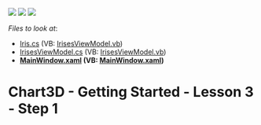 <!-- default badges list -->
![](https://img.shields.io/endpoint?url=https://codecentral.devexpress.com/api/v1/VersionRange/128568296/21.1.5%2B)
[![](https://img.shields.io/badge/Open_in_DevExpress_Support_Center-FF7200?style=flat-square&logo=DevExpress&logoColor=white)](https://supportcenter.devexpress.com/ticket/details/T466714)
[![](https://img.shields.io/badge/📖_How_to_use_DevExpress_Examples-e9f6fc?style=flat-square)](https://docs.devexpress.com/GeneralInformation/403183)
<!-- default badges end -->
<!-- default file list -->
*Files to look at*:

* [Iris.cs](./CS/Chart3D_Lesson3/Iris.cs) (VB: [IrisesViewModel.vb](./VB/Chart3D_Lesson3/IrisesViewModel.vb))
* [IrisesViewModel.cs](./CS/Chart3D_Lesson3/IrisesViewModel.cs) (VB: [IrisesViewModel.vb](./VB/Chart3D_Lesson3/IrisesViewModel.vb))
* **[MainWindow.xaml](./CS/Chart3D_Lesson3/MainWindow.xaml) (VB: [MainWindow.xaml](./VB/Chart3D_Lesson3/MainWindow.xaml))**
<!-- default file list end -->
# Chart3D - Getting Started - Lesson 3 - Step 1

<br/>


